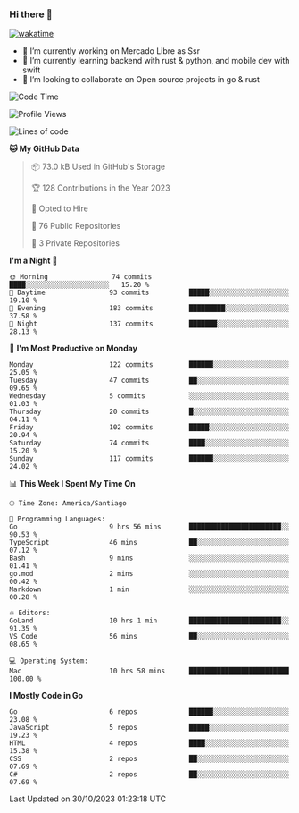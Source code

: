### Hi there 👋

[![wakatime](https://wakatime.com/badge/user/330beacb-fb27-4e32-bc38-f8f521bcf832.svg)](https://wakatime.com/@330beacb-fb27-4e32-bc38-f8f521bcf832)

- 🔭 I’m currently working on Mercado Libre as Ssr
- 🌱 I’m currently learning backend with rust & python, and mobile dev with swift
- 👯 I’m looking to collaborate on Open source projects in go & rust

<!--START_SECTION:waka-->
![Code Time](http://img.shields.io/badge/Code%20Time-400%20hrs%2026%20mins-blue)

![Profile Views](http://img.shields.io/badge/Profile%20Views-0-blue)

![Lines of code](https://img.shields.io/badge/From%20Hello%20World%20I%27ve%20Written-3.5%20million%20lines%20of%20code-blue)

**🐱 My GitHub Data** 

> 📦 73.0 kB Used in GitHub's Storage 
 > 
> 🏆 128 Contributions in the Year 2023
 > 
> 💼 Opted to Hire
 > 
> 📜 76 Public Repositories 
 > 
> 🔑 3 Private Repositories 
 > 
**I'm a Night 🦉** 

```text
🌞 Morning                74 commits          ████░░░░░░░░░░░░░░░░░░░░░   15.20 % 
🌆 Daytime                93 commits          █████░░░░░░░░░░░░░░░░░░░░   19.10 % 
🌃 Evening                183 commits         █████████░░░░░░░░░░░░░░░░   37.58 % 
🌙 Night                  137 commits         ███████░░░░░░░░░░░░░░░░░░   28.13 % 
```
📅 **I'm Most Productive on Monday** 

```text
Monday                   122 commits         ██████░░░░░░░░░░░░░░░░░░░   25.05 % 
Tuesday                  47 commits          ██░░░░░░░░░░░░░░░░░░░░░░░   09.65 % 
Wednesday                5 commits           ░░░░░░░░░░░░░░░░░░░░░░░░░   01.03 % 
Thursday                 20 commits          █░░░░░░░░░░░░░░░░░░░░░░░░   04.11 % 
Friday                   102 commits         █████░░░░░░░░░░░░░░░░░░░░   20.94 % 
Saturday                 74 commits          ████░░░░░░░░░░░░░░░░░░░░░   15.20 % 
Sunday                   117 commits         ██████░░░░░░░░░░░░░░░░░░░   24.02 % 
```


📊 **This Week I Spent My Time On** 

```text
🕑︎ Time Zone: America/Santiago

💬 Programming Languages: 
Go                       9 hrs 56 mins       ███████████████████████░░   90.53 % 
TypeScript               46 mins             ██░░░░░░░░░░░░░░░░░░░░░░░   07.12 % 
Bash                     9 mins              ░░░░░░░░░░░░░░░░░░░░░░░░░   01.41 % 
go.mod                   2 mins              ░░░░░░░░░░░░░░░░░░░░░░░░░   00.42 % 
Markdown                 1 min               ░░░░░░░░░░░░░░░░░░░░░░░░░   00.28 % 

🔥 Editors: 
GoLand                   10 hrs 1 min        ███████████████████████░░   91.35 % 
VS Code                  56 mins             ██░░░░░░░░░░░░░░░░░░░░░░░   08.65 % 

💻 Operating System: 
Mac                      10 hrs 58 mins      █████████████████████████   100.00 % 
```

**I Mostly Code in Go** 

```text
Go                       6 repos             ██████░░░░░░░░░░░░░░░░░░░   23.08 % 
JavaScript               5 repos             █████░░░░░░░░░░░░░░░░░░░░   19.23 % 
HTML                     4 repos             ████░░░░░░░░░░░░░░░░░░░░░   15.38 % 
CSS                      2 repos             ██░░░░░░░░░░░░░░░░░░░░░░░   07.69 % 
C#                       2 repos             ██░░░░░░░░░░░░░░░░░░░░░░░   07.69 % 
```




 Last Updated on 30/10/2023 01:23:18 UTC
<!--END_SECTION:waka-->
